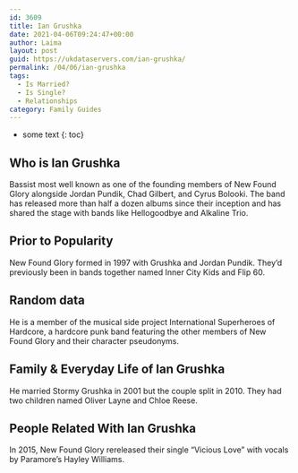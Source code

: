 ```yaml
---
id: 3609
title: Ian Grushka
date: 2021-04-06T09:24:47+00:00
author: Laima
layout: post
guid: https://ukdataservers.com/ian-grushka/
permalink: /04/06/ian-grushka
tags:
  - Is Married?
  - Is Single?
  - Relationships
category: Family Guides
---
```


* some text
{: toc}


## Who is Ian Grushka
                  
                  
                  
Bassist most well known as one of the founding members of New Found Glory alongside Jordan Pundik, Chad Gilbert, and Cyrus Bolooki. The band has released more than half a dozen albums since their inception and has shared the stage with bands like Hellogoodbye and Alkaline Trio.
                  
              
            
              
            
                
                
                
## Prior to Popularity
                  
                  
                  
New Found Glory formed in 1997 with Grushka and Jordan Pundik. They&#8217;d previously been in bands together named Inner City Kids and Flip 60.
                  
              
            
              
            
                
                
                
## Random data
                  
                  
                  
He is a member of the musical side project International Superheroes of Hardcore, a hardcore punk band featuring the other members of New Found Glory and their character pseudonyms.
                  
              
            
              
            
                
                
                
## Family & Everyday Life of Ian Grushka
                  
                  
                  
He married Stormy Grushka in 2001 but the couple split in 2010. They had two children named Oliver Layne and Chloe Reese.
                  
              
            
              
            
                
                
                
## People Related With Ian Grushka
                  
                  
                  
In 2015, New Found Glory rereleased their single &#8220;Vicious Love&#8221; with vocals by Paramore&#8217;s Hayley Williams.
                  
              
            
              
            
                
              
            
              
              
            
            
              
            
          
          
          